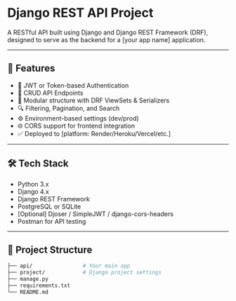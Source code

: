 # Django REST API Project

A RESTful API built using Django and Django REST Framework (DRF), designed to serve as the backend for a [your app name] application.

---

## 🚀 Features

- 🔐 JWT or Token-based Authentication
- 📄 CRUD API Endpoints
- 🧩 Modular structure with DRF ViewSets & Serializers
- 🔍 Filtering, Pagination, and Search
- ⚙️ Environment-based settings (dev/prod)
- 🌐 CORS support for frontend integration
- ✅ Deployed to [platform: Render/Heroku/Vercel/etc.]

---

## 🛠️ Tech Stack

- Python 3.x
- Django 4.x
- Django REST Framework
- PostgreSQL or SQLite
- [Optional] Djoser / SimpleJWT / django-cors-headers
- Postman for API testing

---

## 📂 Project Structure

```bash
├── api/                # Your main app
├── project/            # Django project settings
├── manage.py
├── requirements.txt
└── README.md
